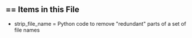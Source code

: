 ## == Items in this File
 - strip_file_name = Python code to remove "redundant" parts of a set of file names
